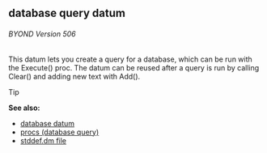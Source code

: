 ## database query datum 
###### BYOND Version 506

This datum lets you create a query for a database, which can be
run with the Execute() proc. The datum can be reused after a query is
run by calling Clear() and adding new text with Add().

> [!TIP] 
> **See also:**
> +   [database datum](/ref/database.md) 
> +   [procs (database query)](/ref/database/query/proc.md) 
> +   [stddef.dm file](/ref/appendix/stddef%2edm.md) 